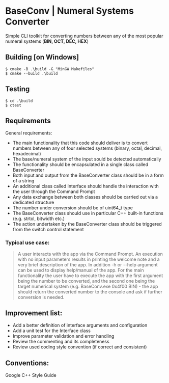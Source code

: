 # BaseConv | Numeral Systems Converter
Simple CLI toolkit for converting numbers between any of the most popular numeral systems (**BIN, OCT, DEC, HEX**) 

## Building [on Windows]
```console
$ cmake -B .\build -G "MinGW Makefiles"
$ cmake --build .\build
```

## Testing
```console
$ cd .\build
$ ctest
```

## Requirements
General requirements:
* The main functionality that this code should deliver is to convert numbers between any of four selected systems (binary, octal, decimal, hexadecimal)
* The base/numeral system of the input sould be detected automatically
* The functionality should be encapsulated in a single class called BaseConverter
* Both input and output from the BaseConverter class should be in a form of a string
* An additional class called Interface should handle the interaction with the user through the Command Prompt
* Any data exchange between both classes should be carried out via a dedicated structure
* The number under conversion should be of uint64_t type
* The BaseConverter class should use in particular C++ built-in functions (e.g. strtol, bitwidth etc.)
* The action undertaken by the BaseConverter class should be triggered from the switch control statement

### Typical use case:
>A user interacts with the app via the Command Prompt. An execution with no input parameters results in printing the welcome note and a very brief description of the app. In addition -h or --help argument can be used to display help/manual of the app. For the main functionality the user have to execute the app with the first argument being the number to be converted, and the second one being the target numerical system (e.g. BaseConv.exe 0x4f00 BIN) - the app should return the converted number to the console and ask if further conversion is needed.

## Improvement list:
- Add a better definition of interface arguments and configuration
- Add a unit test for the Interface class
- Improve parameter validation and error handling
- Review the commenting and its completeness
- Review used coding style convention (if correct and consistent)

## Conventions:
Google C++ Style Guide
